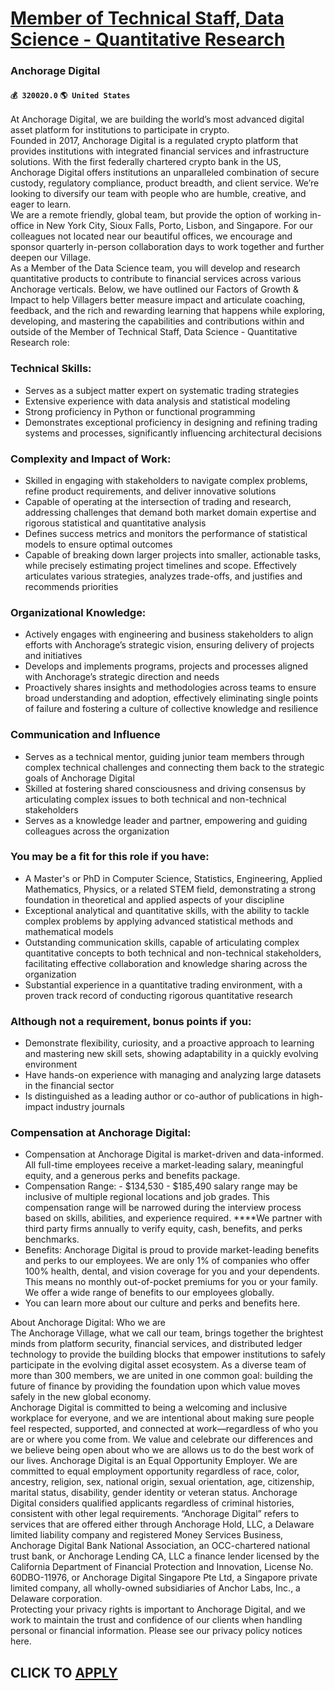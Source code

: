 # [Member of Technical Staff, Data Science - Quantitative Research](https://www.remotewlb.com/apply/member-of-technical-staff-data-science-quantitative-research)  
### Anchorage Digital  
#### `💰 320020.0` `🌎 United States`  
At Anchorage Digital, we are building the world’s most advanced digital asset platform for institutions to participate in crypto.  
Founded in 2017, Anchorage Digital is a regulated crypto platform that provides institutions with integrated financial services and infrastructure solutions. With the first federally chartered crypto bank in the US, Anchorage Digital offers institutions an unparalleled combination of secure custody, regulatory compliance, product breadth, and client service. We’re looking to diversify our team with people who are humble, creative, and eager to learn.  
We are a remote friendly, global team, but provide the option of working in-office in New York City, Sioux Falls, Porto, Lisbon, and Singapore. For our colleagues not located near our beautiful offices, we encourage and sponsor quarterly in-person collaboration days to work together and further deepen our Village.  
As a Member of the Data Science team, you will develop and research quantitative products to contribute to financial services across various Anchorage verticals. Below, we have outlined our Factors of Growth & Impact to help Villagers better measure impact and articulate coaching, feedback, and the rich and rewarding learning that happens while exploring, developing, and mastering the capabilities and contributions within and outside of the Member of Technical Staff, Data Science - Quantitative Research role:

### Technical Skills:

  * Serves as a subject matter expert on systematic trading strategies
  * Extensive experience with data analysis and statistical modeling
  * Strong proficiency in Python or functional programming
  * Demonstrates exceptional proficiency in designing and refining trading systems and processes, significantly influencing architectural decisions

### Complexity and Impact of Work:

  * Skilled in engaging with stakeholders to navigate complex problems, refine product requirements, and deliver innovative solutions
  * Capable of operating at the intersection of trading and research, addressing challenges that demand both market domain expertise and rigorous statistical and quantitative analysis
  * Defines success metrics and monitors the performance of statistical models to ensure optimal outcomes
  * Capable of breaking down larger projects into smaller, actionable tasks, while precisely estimating project timelines and scope. Effectively articulates various strategies, analyzes trade-offs, and justifies and recommends priorities

### Organizational Knowledge:

  * Actively engages with engineering and business stakeholders to align efforts with Anchorage’s strategic vision, ensuring delivery of projects and initiatives
  * Develops and implements programs, projects and processes aligned with Anchorage’s strategic direction and needs
  * Proactively shares insights and methodologies across teams to ensure broad understanding and adoption, effectively eliminating single points of failure and fostering a culture of collective knowledge and resilience

### Communication and Influence

  * Serves as a technical mentor, guiding junior team members through complex technical challenges and connecting them back to the strategic goals of Anchorage Digital 
  * Skilled at fostering shared consciousness and driving consensus by articulating complex issues to both technical and non-technical stakeholders
  * Serves as a knowledge leader and partner, empowering and guiding colleagues across the organization

### You may be a fit for this role if you have:

  * A Master's or PhD in Computer Science, Statistics, Engineering, Applied Mathematics, Physics, or a related STEM field, demonstrating a strong foundation in theoretical and applied aspects of your discipline
  * Exceptional analytical and quantitative skills, with the ability to tackle complex problems by applying advanced statistical methods and mathematical models
  * Outstanding communication skills, capable of articulating complex quantitative concepts to both technical and non-technical stakeholders, facilitating effective collaboration and knowledge sharing across the organization
  * Substantial experience in a quantitative trading environment, with a proven track record of conducting rigorous quantitative research

### Although not a requirement, bonus points if you:

  * Demonstrate flexibility, curiosity, and a proactive approach to learning and mastering new skill sets, showing adaptability in a quickly evolving environment
  * Have hands-on experience with managing and analyzing large datasets in the financial sector
  * Is distinguished as a leading author or co-author of publications in high-impact industry journals

### Compensation at Anchorage Digital:

  * Compensation at Anchorage Digital is market-driven and data-informed. All full-time employees receive a market-leading salary, meaningful equity, and a generous perks and benefits package.
  * Compensation Range: - $134,530 - $185,490 salary range may be inclusive of multiple regional locations and job grades. This compensation range will be narrowed during the interview process based on skills, abilities, and experience required. ****We partner with third party firms annually to verify equity, cash, benefits, and perks benchmarks.
  * Benefits: Anchorage Digital is proud to provide market-leading benefits and perks to our employees. We are only 1% of companies who offer 100% health, dental, and vision coverage for you and your dependents. This means no monthly out-of-pocket premiums for you or your family. We offer a wide range of benefits to our employees globally.
  * You can learn more about our culture and perks and benefits here.

About Anchorage Digital: Who we are  
The Anchorage Village, what we call our team, brings together the brightest minds from platform security, financial services, and distributed ledger technology to provide the building blocks that empower institutions to safely participate in the evolving digital asset ecosystem. As a diverse team of more than 300 members, we are united in one common goal: building the future of finance by providing the foundation upon which value moves safely in the new global economy.  
Anchorage Digital is committed to being a welcoming and inclusive workplace for everyone, and we are intentional about making sure people feel respected, supported, and connected at work—regardless of who you are or where you come from. We value and celebrate our differences and we believe being open about who we are allows us to do the best work of our lives. Anchorage Digital is an Equal Opportunity Employer. We are committed to equal employment opportunity regardless of race, color, ancestry, religion, sex, national origin, sexual orientation, age, citizenship, marital status, disability, gender identity or veteran status. Anchorage Digital considers qualified applicants regardless of criminal histories, consistent with other legal requirements. “Anchorage Digital” refers to services that are offered either through Anchorage Hold, LLC, a Delaware limited liability company and registered Money Services Business, Anchorage Digital Bank National Association, an OCC-chartered national
trust bank, or Anchorage Lending CA, LLC a finance lender licensed by the California Department of Financial Protection and Innovation, License No. 60DBO-11976, or Anchorage Digital Singapore Pte Ltd, a Singapore private limited company, all wholly-owned subsidiaries of Anchor Labs, Inc., a Delaware corporation.  
Protecting your privacy rights is important to Anchorage Digital, and we work to maintain the trust and confidence of our clients when handling personal or financial information. Please see our privacy policy notices here.  
## CLICK TO [APPLY](https://www.remotewlb.com/apply/member-of-technical-staff-data-science-quantitative-research)

